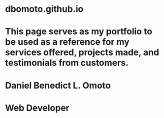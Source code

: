# dbomoto.github.io

# This page serves as my portfolio to be used as a reference for my services offered, projects made, and testimonials from customers.

# Daniel Benedict L. Omoto
# Web Developer
